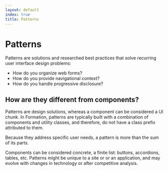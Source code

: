 ```yaml
---
layout: default
index: true
title: Patterns
---
```


# Patterns

<div class="va-introtext">
Patterns are solutions and researched best practices that solve recurring user interface design problems:
</div>

* How do you organize web forms?
* How do you provide navigational context?
* How do you handle progressive disclosure?

## How are they different from components?

Patterns are design solutions, whereas a component can be considered a UI chunk. In Formation, patterns are typically built with a combination of components and utility classes, and therefore, do not have a class prefix attributed to them.

Because they address specific user needs, a pattern is more than the sum of its parts.

Components can be considered concrete, a finite list: buttons, accordions, tables, etc. Patterns might be unique to a site or or an application, and may evolve with changes in technology or after competitive analysis.

